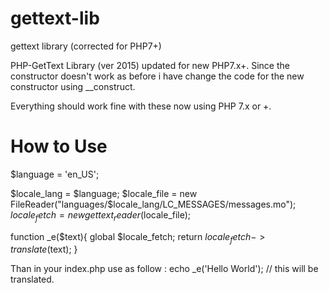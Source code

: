 # gettext-lib
gettext library (corrected for PHP7+)

PHP-GetText Library (ver 2015) updated for new PHP7.x+.
Since the constructor doesn't work as before i have change the code for the new constructor using __construct.

Everything should work fine with these now using PHP 7.x or +.


# How to Use

$language = 'en_US';

$locale_lang = $language;
$locale_file = new FileReader("languages/$locale_lang/LC_MESSAGES/messages.mo");
$locale_fetch = new gettext_reader($locale_file);

function _e($text){
    global $locale_fetch;
    return $locale_fetch->translate($text);
}

Than in your index.php use as follow :
echo _e('Hello World'); // this will be translated.
